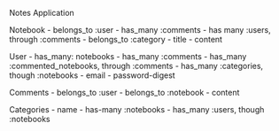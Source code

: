 Notes Application 

Notebook 
    - belongs_to :user
    - has_many :comments
    - has many :users, through :comments
    - belongs_to :category
    - title
    - content

User
    - has_many: notebooks
    - has_many :comments
    - has_many :commented_notebooks, through :comments
    - has_many :categories, though :notebooks
    - email 
    - password-digest

Comments
    - belongs_to :user 
    - belongs_to :notebook 
    - content

Categories
    - name
    - has-many :notebooks
    - has_many :users, though :notebooks